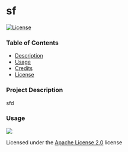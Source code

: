  # sf
  [![License](https://img.shields.io/badge/License-Apache%202.0-blue.svg)](https://opensource.org/licenses/Apache-2.0)
  
  ### Table of Contents
  * [Description](#project-description) 
  * [Usage](#usage)
  * [Credits](#credits)
  * [License](#license)
  
  ### Project Description
  sfd

  
  ### Usage
  <img src = "afsdf" >
  

  Licensed under the [Apache License 2.0](https://github.com/william-hunt88/READme-The-Generator/blob/main/LICENSE.txt) license
